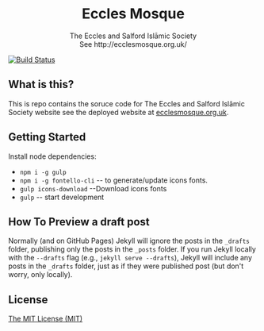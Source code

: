 <h1 align="center">Eccles Mosque</h1>
<p align="center">
     The Eccles and Salford Islāmic Society<br/>
    See http://ecclesmosque.org.uk/
</p>

[![Build Status](https://travis-ci.org/ecclesmosque/ecclesmosque.github.io.svg?branch=master)](https://travis-ci.org/ecclesmosque/ecclesmosque.github.io)


## What is this?

This is repo contains the soruce code for The Eccles and Salford Islāmic Society website see the deployed website at [ecclesmosque.org.uk](https://ecclesmosque.org.uk/).


## Getting Started

Install node dependencies:
* `npm i -g gulp`
* `npm i -g fontello-cli` -- to generate/update icons fonts.
* `gulp icons-download` --Download icons fonts
* `gulp` -- start development



## How To Preview a draft post

Normally (and on GitHub Pages) Jekyll will ignore the posts in the `_drafts` folder, publishing only the posts in the `_posts` folder. If you run Jekyll locally with the `--drafts` flag (e.g., `jekyll serve --drafts`), Jekyll will include any posts in the `_drafts` folder, just as if they were published post (but don't worry, only locally).

## License

[The MIT License (MIT)](http://azizur.mit-license.org/)
